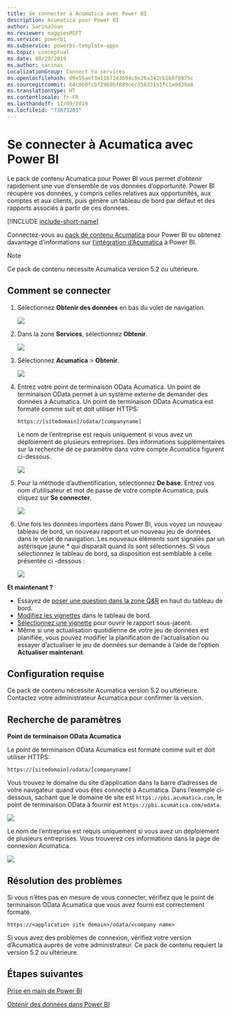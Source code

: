 ```yaml
---
title: Se connecter à Acumatica avec Power BI
description: Acumatica pour Power BI
author: SarinaJoan
ms.reviewer: maggiesMSFT
ms.service: powerbi
ms.subservice: powerbi-template-apps
ms.topic: conceptual
ms.date: 08/29/2019
ms.author: sarinas
LocalizationGroup: Connect to services
ms.openlocfilehash: 09e55aef3a1167143694c8e26a342cb1b8f0875c
ms.sourcegitcommit: 64c860fcbf2969bf089cec358331a1fc1e0d39a8
ms.translationtype: HT
ms.contentlocale: fr-FR
ms.lasthandoff: 11/09/2019
ms.locfileid: "73873201"
---
```

# <a name="connect-to-acumatica-with-power-bi"></a>Se connecter à Acumatica avec Power BI
Le pack de contenu Acumatica pour Power BI vous permet d’obtenir rapidement une vue d’ensemble de vos données d’opportunité. Power BI récupère vos données, y compris celles relatives aux opportunités, aux comptes et aux clients, puis génère un tableau de bord par défaut et des rapports associés à partir de ces données.

[!INCLUDE [include-short-name](./includes/service-deprecate-content-packs.md)]

Connectez-vous au [pack de contenu Acumatica](https://app.powerbi.com/getdata/services/acumatica) pour Power BI ou obtenez davantage d’informations sur [l’intégration d’Acumatica](https://powerbi.microsoft.com/integrations/acumatica) à Power BI.

>[!NOTE]
>Ce pack de contenu nécessite Acumatica version 5.2 ou ultérieure.

## <a name="how-to-connect"></a>Comment se connecter
1. Sélectionnez **Obtenir des données** en bas du volet de navigation.
   
   ![](media/service-connect-to-acumatica/getdata3.png)
2. Dans la zone **Services**, sélectionnez **Obtenir**.
   
   ![](media/service-connect-to-acumatica/getdata2.png)
3. Sélectionnez **Acumatica** \> **Obtenir**.
   
   ![](media/service-connect-to-acumatica/acumatica.png)
4. Entrez votre point de terminaison OData Acumatica. Un point de terminaison OData permet à un système externe de demander des données à Acumatica. Un point de terminaison OData Acumatica est formaté comme suit et doit utiliser HTTPS:
   
     `https://[sitedomain]/odata/[companyname]`
   
   Le nom de l’entreprise est requis uniquement si vous avez un déploiement de plusieurs entreprises. Des informations supplémentaires sur la recherche de ce paramètre dans votre compte Acumatica figurent ci-dessous.
   
   ![](media/service-connect-to-acumatica/parameters.png)
5. Pour la méthode d’authentification, sélectionnez **De base**. Entrez vos nom d’utilisateur et mot de passe de votre compte Acumatica, puis cliquez sur **Se connecter**.
   
    ![](media/service-connect-to-acumatica/creds2.png)
6. Une fois les données importées dans Power BI, vous voyez un nouveau tableau de bord, un nouveau rapport et un nouveau jeu de données dans le volet de navigation. Les nouveaux éléments sont signalés par un astérisque jaune \* qui disparaît quand ils sont sélectionnés. Si vous sélectionnez le tableau de bord, sa disposition est semblable à celle présentée ci -dessous :
   
    ![](media/service-connect-to-acumatica/dashboard.png)

**Et maintenant ?**

* Essayez de [poser une question dans la zone Q&R](consumer/end-user-q-and-a.md) en haut du tableau de bord.
* [Modifiez les vignettes](service-dashboard-edit-tile.md) dans le tableau de bord.
* [Sélectionnez une vignette](consumer/end-user-tiles.md) pour ouvrir le rapport sous-jacent.
* Même si une actualisation quotidienne de votre jeu de données est planifiée, vous pouvez modifier la planification de l’actualisation ou essayer d’actualiser le jeu de données sur demande à l’aide de l’option **Actualiser maintenant**.

## <a name="system-requirements"></a>Configuration requise
Ce pack de contenu nécessite Acumatica version 5.2 ou ultérieure. Contactez votre administrateur Acumatica pour confirmer la version.

## <a name="finding-parameters"></a>Recherche de paramètres
**Point de terminaison OData Acumatica**

Le point de terminaison OData Acumatica est formaté comme suit et doit utiliser HTTPS:

    https://[sitedomain]/odata/[companyname]

Vous trouvez le domaine du site d’application dans la barre d’adresses de votre navigateur quand vous êtes connecté à Acumatica. Dans l’exemple ci-dessous, sachant que le domaine de site est `https://pbi.acumatica.com`, le point de terminaison OData à fournir est `https://pbi.acumatica.com/odata`.

 ![](media/service-connect-to-acumatica/url.png)

Le nom de l’entreprise est requis uniquement si vous avez un déploiement de plusieurs entreprises. Vous trouverez ces informations dans la page de connexion Acumatica.

![](media/service-connect-to-acumatica/signin2.png)

## <a name="troubleshooting"></a>Résolution des problèmes
Si vous n’êtes pas en mesure de vous connecter, vérifiez que le point de terminaison OData Acumatica que vous avez fourni est correctement formaté.

    https://<application site domain>/odata/<company name>

Si vous avez des problèmes de connexion, vérifiez votre version d’Acumatica auprès de votre administrateur. Ce pack de contenu requiert la version 5.2 ou ultérieure.

## <a name="next-steps"></a>Étapes suivantes
[Prise en main de Power BI](service-get-started.md)

[Obtenir des données dans Power BI](service-get-data.md)

